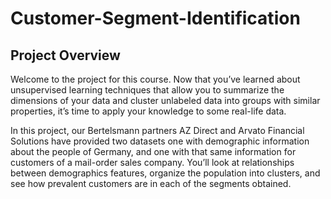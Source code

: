# Customer-Segment-Identification

## Project Overview
Welcome to the project for this course. Now that you’ve learned about unsupervised learning techniques that allow you to summarize the dimensions of your data and cluster unlabeled data into groups with similar properties, it’s time to apply your knowledge to some real-life data.

In this project, our Bertelsmann partners AZ Direct and Arvato Financial Solutions have provided two datasets one with demographic information about the people of Germany, and one with that same information for customers of a mail-order sales company. You’ll look at relationships between demographics features, organize the population into clusters, and see how prevalent customers are in each of the segments obtained.
